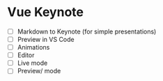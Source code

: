 # Vue Keynote

- [ ] Markdown to Keynote (for simple presentations)
- [ ] Preview in VS Code
- [ ] Animations
- [ ] Editor
- [ ] Live mode
- [ ] Preview/ mode